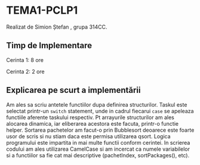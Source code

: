 # TEMA1-PCLP1

Realizat de Simion Ștefan , grupa 314CC.

## Timp de Implementare

Cerinta 1: 8 ore

Cerinta 2: 2 ore

## Explicarea pe scurt a implementării

Am ales sa scriu antetele functiilor dupa definirea structurilor. Taskul este
 selectat printr-un ```switch``` statement, unde in cadrul fiecarui ```case```
 se apeleaza functiile aferente taskului respectiv. Pt arrayurile structurilor
 am ales alocarea dinamica, iar eliberarea acestora este facuta, printr-o
 functie helper. Sortarea pachetelor am facut-o prin Bubblesort deoarece este
 foarte usor de scris si nu stiam daca este permisa utilizarea qsort. Logica
 programului este impartita in mai multe functii conform cerintei. In scrierea
 codului am ales utilizarea CamelCase si am incercat ca numele variabilelor si
 a functiilor sa fie cat mai descriptive (pachetIndex, sortPackages(), etc).
